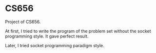 # CS656
Project of CS656.

At first, I tried to write the program of the problem set without the socket programming style. It gave perfect result.

Later, I tried socket programming paradigm style. 
